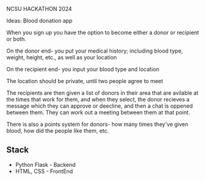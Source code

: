 NCSU HACKATHON 2024

Ideas:
Blood donation app

When you sign up you have the option to become either a donor or recipient or both.

On the donor end- you put your medical history; including blood type, weight, height, etc., as well as your location

On the recipient end- you input your blood type and location

The location should be private, until two people agree to meet

The recipients are then given a list of donors in their area that are avilable at the times that work for them, and when they select, the donor recieves a message which they can approve or deecline, and then a chat is oppened between them. They can work out a meeting between them at that point.

There is also a points system for donors- how many times they've given blood, how did the people like them, etc.


## Stack
* Python Flask - Backend
* HTML, CSS - FrontEnd